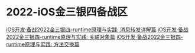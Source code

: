 # 2022-iOS金三银四备战区
[iOS开发·备战2022金三银四-runtime原理与实践: 消息转发详解篇](https://github.com/iOS-Mayday/iOS---2022-/blob/main/iOS%E5%BC%80%E5%8F%91%C2%B7%E5%A4%87%E6%88%982022%E9%87%91%E4%B8%89%E9%93%B6%E5%9B%9B-runtime%E5%8E%9F%E7%90%86%E4%B8%8E%E5%AE%9E%E8%B7%B5:%20%E6%B6%88%E6%81%AF%E8%BD%AC%E5%8F%91%E8%AF%A6%E8%A7%A3%E7%AF%87.md)
[iOS开发·备战2022金三银四-runtime原理与实践: 关联对象篇](https://github.com/iOS-Mayday/iOS---2022-/blob/main/iOS%E5%BC%80%E5%8F%91%C2%B7%E5%A4%87%E6%88%982022%E9%87%91%E4%B8%89%E9%93%B6%E5%9B%9B-runtime%E5%8E%9F%E7%90%86%E4%B8%8E%E5%AE%9E%E8%B7%B5:%20%E5%85%B3%E8%81%94%E5%AF%B9%E8%B1%A1%E7%AF%87.md)
[iOS开发·备战2022金三银四-runtime原理与实践: 方法交换篇](https://github.com/iOS-Mayday/iOS---2022-/blob/main/iOS%E5%BC%80%E5%8F%91%C2%B7%E5%A4%87%E6%88%982022%E9%87%91%E4%B8%89%E9%93%B6%E5%9B%9B-runtime%E5%8E%9F%E7%90%86%E4%B8%8E%E5%AE%9E%E8%B7%B5:%20%E6%96%B9%E6%B3%95%E4%BA%A4%E6%8D%A2%E7%AF%87.md)
